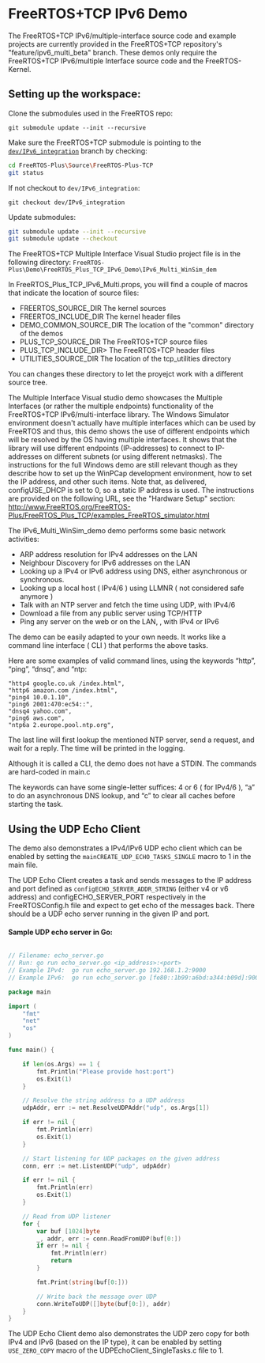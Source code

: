 # FreeRTOS+TCP IPv6 Demo

The FreeRTOS+TCP IPv6/multiple-interface source code and example projects are
currently provided in the FreeRTOS+TCP repository's "feature/ipv6_multi_beta"
branch. These demos only require the FreeRTOS+TCP IPv6/multiple Interface
source code and the FreeRTOS-Kernel.

## Setting up the workspace:

Clone the submodules used in the FreeRTOS repo:

`git submodule update --init --recursive`

Make sure the FreeRTOS+TCP submodule is pointing to the [`dev/IPv6_integration`](https://github.com/FreeRTOS/FreeRTOS-Plus-TCP/tree/dev/IPv6_integration) branch
by checking:

``` sh
cd FreeRTOS-Plus\Source\FreeRTOS-Plus-TCP
git status
```

If not checkout to `dev/IPv6_integration`:

`git checkout dev/IPv6_integration`

Update submodules:

``` sh
git submodule update --init --recursive
git submodule update --checkout
```

The FreeRTOS+TCP Multiple Interface Visual Studio project file is in the following
directory: `FreeRTOS-Plus\Demo\FreeRTOS_Plus_TCP_IPv6_Demo\IPv6_Multi_WinSim_dem`

In FreeRTOS_Plus_TCP_IPv6_Multi.props, you will find a couple of macros that indicate
the location of source files:

- FREERTOS_SOURCE_DIR    The kernel sources
- FREERTOS_INCLUDE_DIR   The kernel header files
- DEMO_COMMON_SOURCE_DIR The location of the "common" directory of the demos
- PLUS_TCP_SOURCE_DIR    The FreeRTOS+TCP source files
- PLUS_TCP_INCLUDE_DIR>  The FreeRTOS+TCP header files
- UTILITIES_SOURCE_DIR   The location of the tcp_utilities directory

You can changes these directory to let the proyejct work with a different
source tree.

The Multiple Interface Visual studio demo showcases the Multiple Interfaces (or
rather the multiple endpoints) functionality of the FreeRTOS+TCP
IPv6/multi-interface library. The Windows Simulator environment doesn't actually
have multiple interfaces which can be used by FreeRTOS and thus, this demo shows
the use of different endpoints which will be resolved by the OS having multiple
interfaces. It shows that the library will use different endpoints (IP-addresses)
to connect to IP-addresses on different subnets (or using different netmasks).
The instructions for the full Windows demo are still relevant though as they
describe how to set up the WinPCap development environment, how to set the IP
address, and other such items. Note that, as delivered, configUSE_DHCP is set to 0,
so a static IP address is used. The instructions are provided on the following URL,
see the "Hardware Setup" section:
http://www.FreeRTOS.org/FreeRTOS-Plus/FreeRTOS_Plus_TCP/examples_FreeRTOS_simulator.html

The IPv6_Multi_WinSim_demo demo performs some basic network activities:

- ARP address resolution for IPv4 addresses on the LAN
- Neighbour Discovery for IPv6 addresses on the LAN
- Looking up a IPv4 or IPv6  address using DNS, either asynchronous or synchronous.
- Looking up a local host ( IPv4/6 ) using LLMNR ( not considered safe anymore )
- Talk with an NTP server and fetch the time using UDP, with IPv4/6
- Download a file from any public server using TCP/HTTP
- Ping any server on the web or on the LAN, , with IPv4 or IPv6

The demo can be easily adapted to your own needs. It works like a command line
interface ( CLI ) that performs the above tasks.

Here are some examples of valid command lines, using the keywords “http”, “ping”,
“dnsq”, and “ntp:

    "http4 google.co.uk /index.html",
    "http6 amazon.com /index.html",
    "ping4 10.0.1.10",
    "ping6 2001:470:ec54::",
    "dnsq4 yahoo.com",
    "ping6 aws.com",
    "ntp6a 2.europe.pool.ntp.org",

The last line will first lookup the mentioned NTP server, send a request, and wait
for a reply. The time will be printed in the logging.

Although it is called a CLI, the demo does not have a STDIN. The commands are
hard-coded in main.c

The keywords can have some single-letter suffices: 4 or 6 ( for IPv4/6 ), “a” to do
an asynchronous DNS lookup, and “c” to clear all caches before starting the task.


## Using the UDP Echo Client

The demo also demonstrates a IPv4/IPv6 UDP echo client which can be enabled by
setting the `mainCREATE_UDP_ECHO_TASKS_SINGLE` macro to 1 in the main file.

The UDP Echo Client creates a task and sends messages to the IP address and port
defined as `configECHO_SERVER_ADDR_STRING` (either v4 or v6 address) 
and configECHO_SERVER_PORT respectively in the FreeRTOSConfig.h file and expect to
get echo of the messages back. There should be a UDP echo server running in the 
given IP and port.


#### Sample UDP echo server in Go: 

``` go

// Filename: echo_server.go 
// Run: go run echo_server.go <ip_address>:<port>
// Example IPv4:  go run echo_server.go 192.168.1.2:9000
// Example IPv6:  go run echo_server.go [fe80::1b99:a6bd:a344:b09d]:9000

package main

import (
	"fmt"
	"net"
	"os"
)

func main() {

	if len(os.Args) == 1 {
		fmt.Println("Please provide host:port")
		os.Exit(1)
	}

	// Resolve the string address to a UDP address
	udpAddr, err := net.ResolveUDPAddr("udp", os.Args[1])

	if err != nil {
		fmt.Println(err)
		os.Exit(1)
	}

	// Start listening for UDP packages on the given address
	conn, err := net.ListenUDP("udp", udpAddr)

	if err != nil {
		fmt.Println(err)
		os.Exit(1)
	}

	// Read from UDP listener 
	for {
		var buf [1024]byte
		_, addr, err := conn.ReadFromUDP(buf[0:])
		if err != nil {
			fmt.Println(err)
			return
		}

		fmt.Print(string(buf[0:]))

		// Write back the message over UDP
		conn.WriteToUDP([]byte(buf[0:]), addr)
	}
}
```

The UDP Echo Client demo also demonstrates the UDP zero copy for both IPv4 and IPv6
(based on the IP type), it can be enabled by setting `USE_ZERO_COPY` macro of the
UDPEchoClient_SingleTasks.c file to 1.